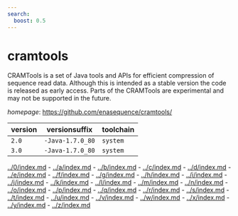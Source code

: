 ```yaml
---
search:
  boost: 0.5
---
```

# cramtools

CRAMTools is a set of Java tools and APIs for efficient compression of sequence  read data. Although this is intended as a stable version the code is released as early access. Parts of the CRAMTools are experimental and may not be supported in the future.

*homepage*: <https://github.com/enasequence/cramtools/>

version | versionsuffix | toolchain
--------|---------------|----------
``2.0`` | ``-Java-1.7.0_80`` | ``system``
``3.0`` | ``-Java-1.7.0_80`` | ``system``

[../0/index.md](0) - [../a/index.md](a) - [../b/index.md](b) - [../c/index.md](c) - [../d/index.md](d) - [../e/index.md](e) - [../f/index.md](f) - [../g/index.md](g) - [../h/index.md](h) - [../i/index.md](i) - [../j/index.md](j) - [../k/index.md](k) - [../l/index.md](l) - [../m/index.md](m) - [../n/index.md](n) - [../o/index.md](o) - [../p/index.md](p) - [../q/index.md](q) - [../r/index.md](r) - [../s/index.md](s) - [../t/index.md](t) - [../u/index.md](u) - [../v/index.md](v) - [../w/index.md](w) - [../x/index.md](x) - [../y/index.md](y) - [../z/index.md](z)

